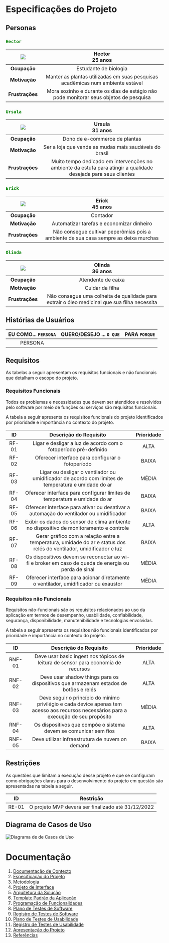 
# Especificações do Projeto

## Personas

### <span style="color:Green">**`Hector`**

|<img src="https://media.istockphoto.com/id/1347993286/photo/portrait-of-confident-young-professional-smiling-at-camera.jpg?b=1&s=170667a&w=0&k=20&c=bsCkI89m8rxHlsfKwnB1D1Inb2o51bjWMr-WW5xFi5s=">|**Hector** <br> 25 anos   |
|:---------------------------------------:|:-------------------------------:|
|**Ocupação** | Estudante de biologia
|**Motivação** | Manter as plantas utilizadas em suas pesquisas acadêmicas num ambiente estável 
|**Frustrações** | Mora sozinho e durante os dias de estágio não pode monitorar seus objetos de pesquisa|

### <span style="color:Green">**`Ursula`**

|<img src="https://images.pexels.com/photos/1239291/pexels-photo-1239291.jpeg?auto=compress&cs=tinysrgb&dpr=1&w=500">|**Ursula** <br> 31 anos   |
|:---------------------------------------:|:-------------------------------:|
|**Ocupação** | Dono de e-commerce de plantas
|**Motivação** | Ser a loja que vende as mudas mais saudáveis do brasil
|**Frustrações** | Muito tempo dedicado em intervenções no ambiente da estufa para atingir a qualidade desejada para seus clientes|

### <span style="color:Green">**`Erick`**

|<img src="https://media.istockphoto.com/id/1354077790/photo/man-working-at-home.jpg?b=1&s=170667a&w=0&k=20&c=OiE7jaLstvprIONAfwPjJFW3hDTPetHceX3JVGnr1T4=">|**Erick** <br> 45 anos   |
|:---------------------------------------:|:-------------------------------:|
|**Ocupação** | Contador
|**Motivação** | Automatizar tarefas e economizar dinheiro
|**Frustrações** | Não consegue cultivar peperômias pois a ambiente de sua casa sempre as deixa murchas|

### <span style="color:Green">**`Olinda`**

|<img src="https://media.istockphoto.com/id/1325192299/photo/young-woman-practicing-breathing-yoga.jpg?b=1&s=170667a&w=0&k=20&c=oIMzRRCroyKae1Gu4iG5bBtxgsiF0vZOktXWvmlP35c=">|**Olinda** <br> 36 anos   |
|:---------------------------------------:|:-------------------------------:|
|**Ocupação** | Atendente de caixa
|**Motivação** | Cuidar da filha 
|**Frustrações** | Não consegue uma colheita de qualidade para extrair o óleo medicinal que sua filha necessita |


## Histórias de Usuários

| EU COMO... `PERSONA`| QUERO/DESEJO ... `O QUE` |PARA `PORQUE`|
|:---------:|:------------:|:---------------:|
| PERSONA |	 |	 |

## Requisitos

As tabelas a seguir apresentam os requisitos funcionais e não funcionais que detalham o escopo do projeto.

### Requisitos Funcionais

Todos os problemas e necessidades que devem ser atendidos e resolvidos pelo software por meio de funções ou serviços são requisitos funcionais. 

A tabela a seguir apresenta os requisitos funcionais do projeto identificados por prioridade e importância no contexto do projeto.

|ID   |Descrição do Requisito| Prioridade |
|:---:|:--------------------:|:----------:|
|RF-01|Ligar e desligar a luz de acordo com o fotoperíodo pré-definido|ALTA|
|RF-02|Oferecer interface para configurar o fotoperíodo|BAIXA|
|RF-03|Ligar ou desligar o ventilador ou umidificador de acordo com limites de temperatura e umidade do ar|MÉDIA|
|RF-04|Oferecer interface para configurar limites de temperatura e umidade do ar|BAIXA|
|RF-05|Oferecer interface para ativar ou desativar a automação do ventilador ou umidificador|BAIXA|
|RF-06|Exibir os dados do sensor de clima ambiente no dispositivo de monitoramento e controle|ALTA|
|RF-07|Gerar gráfico com a relação entre a temperatura, umidade do ar e status dos relés do ventilador, umidificador e luz|BAIXA|
|RF-08|Os dispositivos devem se reconectar ao wi-fi e broker em caso de queda de energia ou perda de sinal|MÉDIA|
|RF-09|Oferecer interface para acionar diretamente o ventilador, umidificador ou exaustor|MÉDIA|



### Requisitos não Funcionais

Requisitos não-funcionais são os requisitos relacionados ao uso da aplicação em termos de desempenho, usabilidade, confiabilidade, segurança, disponibilidade, manutenibilidade e tecnologias envolvidas. 

A tabela a seguir apresenta os requisitos não funcionais identificados por prioridade e importância no contexto do projeto.

|ID  | Descrição do Requisito  |Prioridade |
|:--:|:-----------------------:|:--:|
|RNF-01|Deve usar basic ingest nos tópicos de leitura de sensor para economia de recursos|ALTA|
|RNF-02|Deve usar shadow things para os dispositivos que armazenam estados de botões e relés|ALTA|
|RNF-03|Deve seguir o princípio do mínimo privilégio e cada device apenas tem acesso aos recursos necessários para a execução de seu propósito|MÉDIA|
|RNF-04|Os dispositivos que compõe o sistema devem se comunicar sem fios|ALTA|
|RNF-05|Deve utilizar infraestrutura de nuvem on demand|BAIXA|


## Restrições

As questões que limitam a execução desse projeto e que se configuram como obrigações claras para o desenvolvimento do projeto em questão são apresentadas na tabela a seguir.

|ID| Restrição                                             |
|--|-------------------------------------------------------|
|RE-01|	O projeto MVP deverá ser finalizado até 31/12/2022|

## Diagrama de Casos de Uso

![Diagrama de de Casos de Uso](img/img.png)

# Documentação

<ol>
<li><a href="01-documentacao-de-contexto.md"> Documentação de Contexto</a></li>
<li><a href="02-especificacao-do-projeto.md"> Especificação do Projeto</a></li>
<li><a href="03-metodologia.md"> Metodologia</a></li>
<li><a href="04-projeto-de-interface.md"> Projeto de Interface</a></li>
<li><a href="05-arquitetura-da-solucao.md"> Arquitetura da Solução</a></li>
<li><a href="06-template-padrao-da-aplicacao.md"> Template Padrão da Aplicação</a></li>
<li><a href="07-programacao-de-funcionalidades.md"> Programação de Funcionalidades</a></li>
<li><a href="08-plano-de-testes-de-software.md"> Plano de Testes de Software</a></li>
<li><a href="09-registro-de-testes-de-software.md"> Registro de Testes de Software</a></li>
<li><a href="10-plano-de-testes-de-usabilidade.md"> Plano de Testes de Usabilidade</a></li>
<li><a href="11-registro-de-testes-de-usabilidade.md"> Registro de Testes de Usabilidade</a></li>
<li><a href="12-apresentacao-do-projeto.md"> Apresentação do Projeto</a></li>
<li><a href="13-referencias.md"> Referências</a></li>
</ol>
